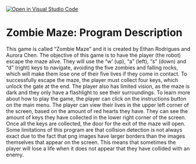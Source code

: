 [![Open in Visual Studio Code](https://classroom.github.com/assets/open-in-vscode-c66648af7eb3fe8bc4f294546bfd86ef473780cde1dea487d3c4ff354943c9ae.svg)](https://classroom.github.com/online_ide?assignment_repo_id=7926495&assignment_repo_type=AssignmentRepo)
#  Zombie Maze: Program Description

This game is called “Zombie Maze” and it is created by Ethan Rodrigues and Aurora Chen. The objective of this game is to have the player (the robot) escape the maze alive. They will use the “w’ (up), “a” (left), “s” (down) and  “d” (right) keys to navigate, avoiding the five zombies and falling rocks, which will make them lose one of their five lives if they come in contact. To successfully escape the maze, the player must collect four keys, which unlock the gate at the end. The player also has limited vision, as the maze is dark and they only have a flashlight to see their surroundings. To learn more about how to play the game, the player can click on the instructions button on the main menu. The player can view their lives in the upper left corner of the screen, based on the amount of red hearts they have. They can see the amount of keys they have collected in the lower right corner of the screen. Once all the keys are collected, the door for the exit of the maze will open. Some limitations of this program are that collision detection is not always exact due to the fact that png images have larger borders than the images themselves that appear on the screen. This means that sometimes the player will lose a life when it does not appear that they have collided with an enemy.